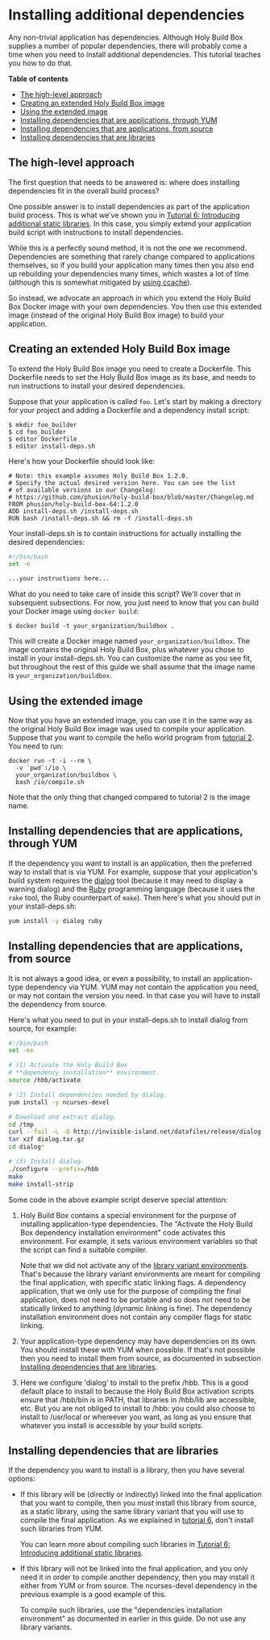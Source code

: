 # Installing additional dependencies

Any non-trivial application has dependencies. Although Holy Build Box supplies a number of popular dependencies, there will probably come a time when you need to install additional dependencies. This tutorial teaches you how to do that.

**Table of contents**

 * [The high-level approach](#the-high-level-approach)
 * [Creating an extended Holy Build Box image](#creating-an-extended-holy-build-box-image)
 * [Using the extended image](#using-the-extended-image)
 * [Installing dependencies that are applications, through YUM](#installing-dependencies-that-are-applications-through-yum)
 * [Installing dependencies that are applications, from source](#installing-dependencies-that-are-applications-from-source)
 * [Installing dependencies that are libraries](#installing-dependencies-that-are-libraries)

## The high-level approach

The first question that needs to be answered is: where does installing dependencies fit in the overall build process?

One possible answer is to install dependencies as part of the application build process. This is what we've shown you in [Tutorial 6: Introducing additional static libraries](TUTORIAL-6-ADDITIONAL-STATIC-LIBS.md). In this case, you simply extend your application build script with instructions to install dependencies.

While this is a perfectly sound method, it is not the one we recommend. Dependencies are something that rarely change compared to applications themselves, so if you build your application many times then you also end up rebuilding your dependencies many times, which wastes a lot of time (although this is somewhat mitigated by [using ccache](CACHING-WITH-CCACHE.md)).

So instead, we advocate an approach in which you extend the Holy Build Box Docker image with your own dependencies. You then use this extended image (instead of the original Holy Build Box image) to build your application.

## Creating an extended Holy Build Box image

To extend the Holy Build Box image you need to create a Dockerfile. This Dockerfile needs to set the Holy Build Box image as its base, and needs to run instructions to install your desired dependencies.

Suppose that your application is called `foo`. Let's start by making a directory for your project and adding a Dockerfile and a dependency install script:

    $ mkdir foo_builder
    $ cd foo_builder
    $ editor Dockerfile
    $ editor install-deps.sh

Here's how your Dockerfile should look like:

~~~
# Note: this example assumes Holy Build Box 1.2.0.
# Specify the actual desired version here. You can see the list
# of available versions in our Changelog:
# https://github.com/phusion/holy-build-box/blob/master/Changelog.md
FROM phusion/holy-build-box-64:1.2.0
ADD install-deps.sh /install-deps.sh
RUN bash /install-deps.sh && rm -f /install-deps.sh
~~~

Your install-deps.sh is to contain instructions for actually installing the desired dependencies:

~~~bash
#!/bin/bash
set -e

...your instructions here...
~~~

What do you need to take care of inside this script? We'll cover that in subsequent subsections. For now, you just need to know that you can build your Docker image using `docker build`:

    $ docker build -t your_organization/buildbox .

This will create a Docker image named `your_organization/buildbox`. The image contains the original Holy Build Box, plus whatever you chose to install in your install-deps.sh. You can customize the name as you see fit, but throughout the rest of this guide we shall assume that the image name is `your_organization/buildbox`.

## Using the extended image

Now that you have an extended image, you can use it in the same way as the original Holy Build Box image was used to compile your application. Suppose that you want to compile the hello world program from [tutorial 2](TUTORIAL-2-COMPILATION-SCRIPT.md). You need to run:

    docker run -t -i --rm \
      -v `pwd`:/io \
      your_organization/buildbox \
      bash /io/compile.sh

Note that the only thing that changed compared to tutorial 2 is the image name.

## Installing dependencies that are applications, through YUM

If the dependency you want to install is an application, then the preferred way to install that is via YUM. For example, suppose that your application's build system requires the [dialog](https://en.wikipedia.org/wiki/Dialog_(software)) tool (because it may need to display a warning dialog) and the [Ruby](http://www.ruby-lang.org) programming language (because it uses the `rake` tool, the Ruby counterpart of `make`). Then here's what you should put in your install-deps.sh:

~~~bash
yum install -y dialog ruby
~~~

## Installing dependencies that are applications, from source

It is not always a good idea, or even a possibility, to install an application-type dependency via YUM. YUM may not contain the application you need, or may not contain the version you need. In that case you will have to install the dependency from source.

Here's what you need to put in your install-deps.sh to install dialog from source, for example:

~~~bash
#!/bin/bash
set -ex

# (1) Activate the Holy Build Box
# **dependency installation** environment.
source /hbb/activate

# (2) Install dependencies needed by dialog.
yum install -y ncurses-devel

# Download and extract dialog.
cd /tmp
curl --fail -L -O http://invisible-island.net/datafiles/release/dialog.tar.gz
tar xzf dialog.tar.gz
cd dialog*

# (3) Install dialog.
./configure --prefix=/hbb
make
make install-strip
~~~

Some code in the above example script deserve special attention:

 1. Holy Build Box contains a special environment for the purpose of installing application-type dependencies. The "Activate the Holy Build Box dependency installation environment" code activates this environment. For example, it sets various environment variables so that the script can find a suitable compiler.

    Note that we did not activate any of the [library variant environments](TUTORIAL-5-USING-LIBRARY-VARIANTS.md). That's because the library variant environments are meant for compiling the final application, with specific static linking flags. A dependency application, that we only use for the purpose of compiling the final application, does not need to be portable and so does not need to be statically linked to anything (dynamic linking is fine). The dependency installation environment does not contain any compiler flags for static linking.

 2. Your application-type dependency may have dependencies on its own. You should install these with YUM when possible. If that's not possible then you need to install them from source, as documented in subsection [Installing dependencies that are libraries](#installing-dependencies-that-are-libraries).

 3. Here we configure 'dialog' to install to the prefix /hbb. This is a good default place to install to because the Holy Build Box activation scripts ensure that /hbb/bin is in PATH, that libraries in /hbb/lib are accessible, etc. But you are not obliged to install to /hbb: you could also choose to install to /usr/local or whereever you want, as long as you ensure that whatever you install is accessible by your build scripts.

## Installing dependencies that are libraries

If the dependency you want to install is a library, then you have several options:

 * If this library will be (directly or indirectly) linked into the final application that you want to compile, then you *must* install this library from source, as a static library, using the same library variant that you will use to compile the final application. As we explained in [tutorial 6](TUTORIAL-6-ADDITIONAL-STATIC-LIBS.md), don't install such libraries from YUM.

   You can learn more about compiling such libraries in [Tutorial 6: Introducing additional static libraries](TUTORIAL-6-ADDITIONAL-STATIC-LIBS.md).

 * If this library will not be linked into the final application, and you only need it in order to compile another dependency, then you may install it either from YUM or from source. The ncurses-devel dependency in the previous example is a good example of this.

   To compile such libraries, use the "dependencies installation environment" as documented in earlier in this guide. Do not use any library variants.
